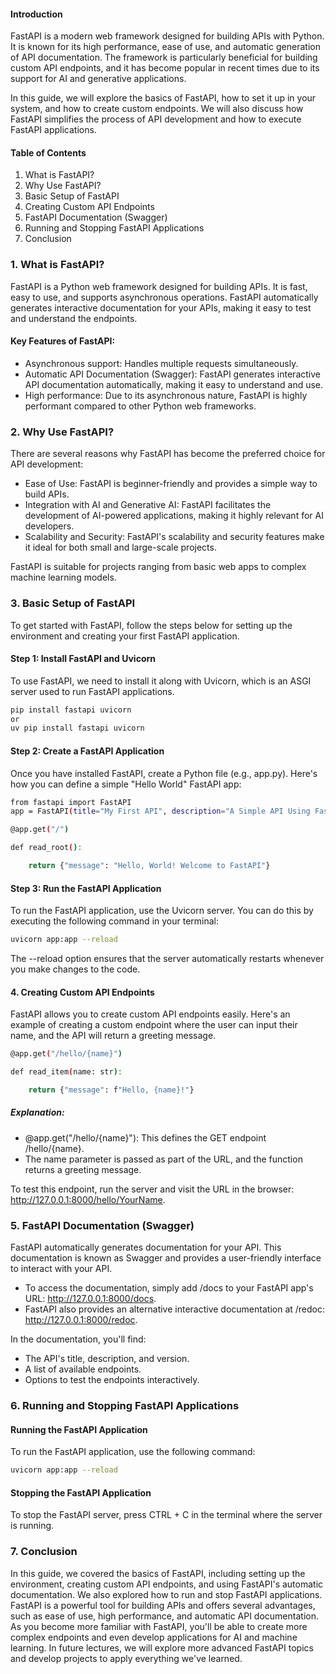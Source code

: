 




#### Introduction
FastAPI is a modern web framework designed for building APIs with Python. It is known for its high performance, ease of use, and automatic generation of API documentation. The framework is particularly beneficial for building custom API endpoints, and it has become popular in recent times due to its support for AI and generative applications.

In this guide, we will explore the basics of FastAPI, how to set it up in your system, and how to create custom endpoints. We will also discuss how FastAPI simplifies the process of API development and how to execute FastAPI applications.

#### Table of Contents
1. What is FastAPI?
2. Why Use FastAPI?
3. Basic Setup of FastAPI
4. Creating Custom API Endpoints
5. FastAPI Documentation (Swagger)
6. Running and Stopping FastAPI Applications
7. Conclusion


### 1. What is FastAPI?
FastAPI is a Python web framework designed for building APIs. It is fast, easy to use, and supports asynchronous operations. FastAPI automatically generates interactive documentation for your APIs, making it easy to test and understand the endpoints.

#### Key Features of FastAPI:
* Asynchronous support: Handles multiple requests simultaneously.
* Automatic API Documentation (Swagger): FastAPI generates interactive API documentation automatically, making it easy to understand and use.
* High performance: Due to its asynchronous nature, FastAPI is highly performant compared to other Python web frameworks.


### 2. Why Use FastAPI?
There are several reasons why FastAPI has become the preferred choice for API development:

* Ease of Use: FastAPI is beginner-friendly and provides a simple way to build APIs.
* Integration with AI and Generative AI: FastAPI facilitates the development of AI-powered applications, making it highly relevant for AI developers.
* Scalability and Security: FastAPI's scalability and security features make it ideal for both small and large-scale projects.

FastAPI is suitable for projects ranging from basic web apps to complex machine learning models.

### 3. Basic Setup of FastAPI
To get started with FastAPI, follow the steps below for setting up the environment and creating your first FastAPI application.

#### Step 1: Install FastAPI and Uvicorn
To use FastAPI, we need to install it along with Uvicorn, which is an ASGI server used to run FastAPI applications.

```bash
pip install fastapi uvicorn
or 
uv pip install fastapi uvicorn

```

#### Step 2: Create a FastAPI Application
Once you have installed FastAPI, create a Python file (e.g., app.py). Here's how you can define a simple "Hello World" FastAPI app:

```bash
from fastapi import FastAPI
app = FastAPI(title="My First API", description="A Simple API Using FastAPI", version="1.0.0")

@app.get("/")

def read_root():

    return {"message": "Hello, World! Welcome to FastAPI"}
```    

#### Step 3: Run the FastAPI Application
To run the FastAPI application, use the Uvicorn server. You can do this by executing the following command in your terminal:
```bash
uvicorn app:app --reload
```
The --reload option ensures that the server automatically restarts whenever you make changes to the code.

#### 4. Creating Custom API Endpoints
FastAPI allows you to create custom API endpoints easily. Here's an example of creating a custom endpoint where the user can input their name, and the API will return a greeting message.

```bash
@app.get("/hello/{name}")

def read_item(name: str):

    return {"message": f"Hello, {name}!"}
```   
##### Explanation:
* @app.get("/hello/{name}"): This defines the GET endpoint /hello/{name}.
* The name parameter is passed as part of the URL, and the function returns a greeting message. 

To test this endpoint, run the server and visit the URL in the browser: http://127.0.0.1:8000/hello/YourName.

### 5. FastAPI Documentation (Swagger)
FastAPI automatically generates documentation for your API. This documentation is known as Swagger and provides a user-friendly interface to interact with your API.

* To access the documentation, simply add /docs to your FastAPI app's
URL: http://127.0.0.1:8000/docs.
* FastAPI also provides an alternative interactive documentation 
at /redoc: http://127.0.0.1:8000/redoc.

In the documentation, you'll find:

* The API's title, description, and version.
* A list of available endpoints.
* Options to test the endpoints interactively.


### 6. Running and Stopping FastAPI Applications
#### Running the FastAPI Application
To run the FastAPI application, use the following command:

```bash
uvicorn app:app --reload
```

#### Stopping the FastAPI Application
To stop the FastAPI server, press CTRL + C in the terminal where the server is running.

### 7. Conclusion
In this guide, we covered the basics of FastAPI, including setting up the environment, creating custom API endpoints, and using FastAPI's automatic documentation. We also explored how to run and stop FastAPI applications.
FastAPI is a powerful tool for building APIs and offers several advantages, such as ease of use, high performance, and automatic API documentation. As you become more familiar with FastAPI, you'll be able to create more complex endpoints and even develop applications for AI and machine learning.
In future lectures, we will explore more advanced FastAPI topics and develop projects to apply everything we've learned.
